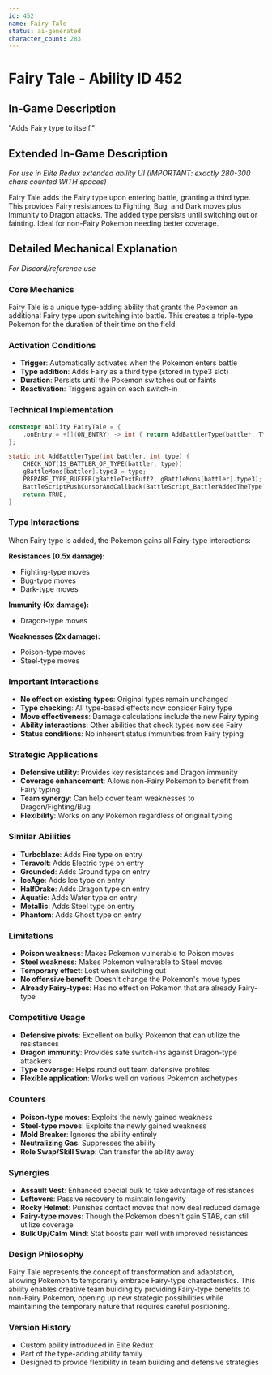 ```yaml
---
id: 452
name: Fairy Tale
status: ai-generated
character_count: 283
---
```


# Fairy Tale - Ability ID 452

## In-Game Description
"Adds Fairy type to itself."

## Extended In-Game Description
*For use in Elite Redux extended ability UI (IMPORTANT: exactly 280-300 chars counted WITH spaces)*

Fairy Tale adds the Fairy type upon entering battle, granting a third type. This provides Fairy resistances to Fighting, Bug, and Dark moves plus immunity to Dragon attacks. The added type persists until switching out or fainting. Ideal for non-Fairy Pokemon needing better coverage.

## Detailed Mechanical Explanation
*For Discord/reference use*

### Core Mechanics
Fairy Tale is a unique type-adding ability that grants the Pokemon an additional Fairy type upon switching into battle. This creates a triple-type Pokemon for the duration of their time on the field.

### Activation Conditions
- **Trigger**: Automatically activates when the Pokemon enters battle
- **Type addition**: Adds Fairy as a third type (stored in type3 slot)
- **Duration**: Persists until the Pokemon switches out or faints
- **Reactivation**: Triggers again on each switch-in

### Technical Implementation
```c
constexpr Ability FairyTale = {
    .onEntry = +[](ON_ENTRY) -> int { return AddBattlerType(battler, TYPE_FAIRY); },
};

static int AddBattlerType(int battler, int type) {
    CHECK_NOT(IS_BATTLER_OF_TYPE(battler, type))
    gBattleMons[battler].type3 = type;
    PREPARE_TYPE_BUFFER(gBattleTextBuff2, gBattleMons[battler].type3);
    BattleScriptPushCursorAndCallback(BattleScript_BattlerAddedTheType);
    return TRUE;
}
```

### Type Interactions
When Fairy type is added, the Pokemon gains all Fairy-type interactions:

**Resistances (0.5x damage):**
- Fighting-type moves
- Bug-type moves  
- Dark-type moves

**Immunity (0x damage):**
- Dragon-type moves

**Weaknesses (2x damage):**
- Poison-type moves
- Steel-type moves

### Important Interactions
- **No effect on existing types**: Original types remain unchanged
- **Type checking**: All type-based effects now consider Fairy type
- **Move effectiveness**: Damage calculations include the new Fairy typing
- **Ability interactions**: Other abilities that check types now see Fairy
- **Status conditions**: No inherent status immunities from Fairy typing

### Strategic Applications
- **Defensive utility**: Provides key resistances and Dragon immunity
- **Coverage enhancement**: Allows non-Fairy Pokemon to benefit from Fairy typing
- **Team synergy**: Can help cover team weaknesses to Dragon/Fighting/Bug
- **Flexibility**: Works on any Pokemon regardless of original typing

### Similar Abilities
- **Turboblaze**: Adds Fire type on entry
- **Teravolt**: Adds Electric type on entry
- **Grounded**: Adds Ground type on entry
- **IceAge**: Adds Ice type on entry
- **HalfDrake**: Adds Dragon type on entry
- **Aquatic**: Adds Water type on entry
- **Metallic**: Adds Steel type on entry
- **Phantom**: Adds Ghost type on entry

### Limitations
- **Poison weakness**: Makes Pokemon vulnerable to Poison moves
- **Steel weakness**: Makes Pokemon vulnerable to Steel moves
- **Temporary effect**: Lost when switching out
- **No offensive benefit**: Doesn't change the Pokemon's move types
- **Already Fairy-types**: Has no effect on Pokemon that are already Fairy-type

### Competitive Usage
- **Defensive pivots**: Excellent on bulky Pokemon that can utilize the resistances
- **Dragon immunity**: Provides safe switch-ins against Dragon-type attackers
- **Type coverage**: Helps round out team defensive profiles
- **Flexible application**: Works well on various Pokemon archetypes

### Counters
- **Poison-type moves**: Exploits the newly gained weakness
- **Steel-type moves**: Exploits the newly gained weakness
- **Mold Breaker**: Ignores the ability entirely
- **Neutralizing Gas**: Suppresses the ability
- **Role Swap/Skill Swap**: Can transfer the ability away

### Synergies
- **Assault Vest**: Enhanced special bulk to take advantage of resistances
- **Leftovers**: Passive recovery to maintain longevity
- **Rocky Helmet**: Punishes contact moves that now deal reduced damage
- **Fairy-type moves**: Though the Pokemon doesn't gain STAB, can still utilize coverage
- **Bulk Up/Calm Mind**: Stat boosts pair well with improved resistances

### Design Philosophy
Fairy Tale represents the concept of transformation and adaptation, allowing Pokemon to temporarily embrace Fairy-type characteristics. This ability enables creative team building by providing Fairy-type benefits to non-Fairy Pokemon, opening up new strategic possibilities while maintaining the temporary nature that requires careful positioning.

### Version History
- Custom ability introduced in Elite Redux
- Part of the type-adding ability family
- Designed to provide flexibility in team building and defensive strategies